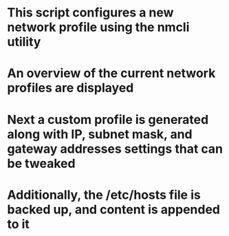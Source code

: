 # This script configures a new network profile using the nmcli utility
# An overview of the current network profiles are displayed
# Next a custom profile is generated along with IP, subnet mask, and gateway addresses settings that can be tweaked
# Additionally, the /etc/hosts file is backed up, and content is appended to it
